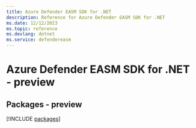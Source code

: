 ```yaml
---
title: Azure Defender EASM SDK for .NET
description: Reference for Azure Defender EASM SDK for .NET
ms.date: 12/12/2023
ms.topic: reference
ms.devlang: dotnet
ms.service: defendereasm
---
```

# Azure Defender EASM SDK for .NET - preview
## Packages - preview
[!INCLUDE [packages](defender-easm-index.md)]